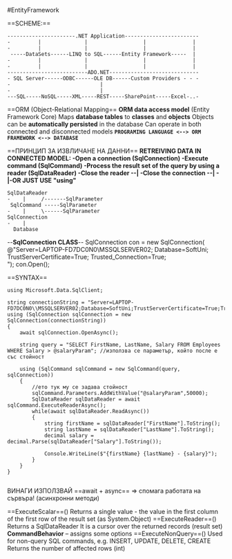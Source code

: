 #EntityFramework

==SCHEME:==
```
----------------------.NET Application------------------------
-         |              |                  |               |
-         |              |                  |               |
 -----DataSets------LINQ to SQL------Entity Framework-----  |
-         |              |                  |               |
-         |              |                  |               |
--------------------------ADO.NET-----------------------------
- SQL Server------ODBC------OLE DB------Custom Providers - - -
-							  |
-							  | 
---SQL-----NoSQL-----XML-----REST-----SharePoint-----Excel-..-
```

==ORM (Object-Relational Mapping==
**ORM data access model** (Entity Framework Core)
	Maps **database tables** to **classes** and **objects**
	Objects can be **automatically persisted** in the database
	Can operate in both connected and disconnected models
**``PROGRAMING LANGUAGE <--> ORM FRAMEWORK <--> DATABASE``**

==ПРИНЦИП ЗА ИЗВЛИЧАНЕ НА ДАННИ==
**RETREIVING DATA IN CONNECTED MODEL:
	-Open a connection (SqlConnection)
	-Execute command (SqlCommand)
	-Process the result set of the query by using a reader (SqlDataReader)
	-Close the reader         --|
	-Close the connection --| 
	-                                      |-OR JUST USE "using"**
```
SqlDataReader
-    |     /-------SqlParameter
 SqlCommand -----SqlParameter 
-    |     \------SqlParameter
SqlConnection
-    |
  Database
```

--**SqlConnection CLASS**--
SqlConnection con = new SqlConnection(
	@"Server=LAPTOP-FD7DC0N0\\MSSQLSERVER02;
	Database=SoftUni;
	TrustServerCertificate=True;
	Trusted_Connection=True;	
"); con.Open();

==SYNTAX==
```
using Microsoft.Data.SqlClient;

string connectionString = "Server=LAPTOP-FD7DC0N0\\MSSQLSERVER02;Database=SoftUni;TrustServerCertificate=True;Trusted_Connection=True;";
using (SqlConnection sqlConnection = new SqlConnection(connectionString))
{
    await sqlConnection.OpenAsync();

    string query = "SELECT FirstName, LastName, Salary FROM Employees WHERE Salary > @salaryParam"; //използва се параметър, който после е със стойност

    using (SqlCommand sqlCommand = new SqlCommand(query, sqlConnection))
    {
	    //ето тук му се задава стойност
        sqlCommand.Parameters.AddWithValue("@salaryParam",50000);
        SqlDataReader sqlDataReader = await sqlCommand.ExecuteReaderAsync();
        while(await sqlDataReader.ReadAsync())
        {
            string firstName = sqlDataReader["FirstName"].ToString();
            string lastName = sqlDataReader["LastName"].ToString();
            decimal salary = decimal.Parse(sqlDataReader["Salary"].ToString());

            Console.WriteLine($"{firstName} {lastName} - {salary}");
        }
    }
}


```

ВИНАГИ ИЗПОЛЗВАЙ ==await + async== => спомага работата на сървъра! (асинхронни методи)

==ExecuteScalar==() 
	Returns a single value - the value in the first column of the first row of the result set (as System.Object) 
==ExecuteReader==() 
	Returns a SqlDataReader 
	It is a cursor over the returned records (result set) 
	**CommandBehavior** – assigns some options 
==ExecuteNonQuery==() 
	Used for non-query SQL commands, e.g. INSERT, UPDATE, DELETE, CREATE 
	Returns the number of affected rows (int)